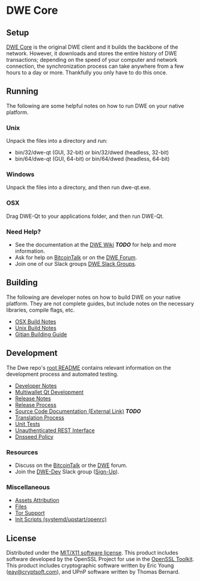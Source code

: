 DWE Core
=====================

Setup
---------------------
[DWE Core](http://dwe.org/wallet) is the original DWE client and it builds the backbone of the network. However, it downloads and stores the entire history of DWE transactions; depending on the speed of your computer and network connection, the synchronization process can take anywhere from a few hours to a day or more. Thankfully you only have to do this once.

Running
---------------------
The following are some helpful notes on how to run DWE on your native platform.

### Unix

Unpack the files into a directory and run:

- bin/32/dwe-qt (GUI, 32-bit) or bin/32/dwed (headless, 32-bit)
- bin/64/dwe-qt (GUI, 64-bit) or bin/64/dwed (headless, 64-bit)

### Windows

Unpack the files into a directory, and then run dwe-qt.exe.

### OSX

Drag DWE-Qt to your applications folder, and then run DWE-Qt.

### Need Help?

* See the documentation at the [DWE Wiki](https://en.bitcoin.it/wiki/Main_Page) ***TODO***
for help and more information.
* Ask for help on [BitcoinTalk](https://bitcointalk.org/index.php?topic=1262920.0) or on the [DWE Forum](http://forum.dwe.org/).
* Join one of our Slack groups [DWE Slack Groups](https://dwe.org/slack-logins/).

Building
---------------------
The following are developer notes on how to build DWE on your native platform. They are not complete guides, but include notes on the necessary libraries, compile flags, etc.

- [OSX Build Notes](build-osx.md)
- [Unix Build Notes](build-unix.md)
- [Gitian Building Guide](gitian-building.md)

Development
---------------------
The Dwe repo's [root README](https://github.com/DWE-Project/DWE/blob/master/README.md) contains relevant information on the development process and automated testing.

- [Developer Notes](developer-notes.md)
- [Multiwallet Qt Development](multiwallet-qt.md)
- [Release Notes](release-notes.md)
- [Release Process](release-process.md)
- [Source Code Documentation (External Link)](https://dev.visucore.com/bitcoin/doxygen/) ***TODO***
- [Translation Process](translation_process.md)
- [Unit Tests](unit-tests.md)
- [Unauthenticated REST Interface](REST-interface.md)
- [Dnsseed Policy](dnsseed-policy.md)

### Resources

* Discuss on the [BitcoinTalk](https://bitcointalk.org/index.php?topic=1262920.0) or the [DWE](http://forum.dwe.org/) forum.
* Join the [DWE-Dev](https://dwe-dev.slack.com/) Slack group ([Sign-Up](https://dwe-dev.herokuapp.com/)).

### Miscellaneous
- [Assets Attribution](assets-attribution.md)
- [Files](files.md)
- [Tor Support](tor.md)
- [Init Scripts (systemd/upstart/openrc)](init.md)

License
---------------------
Distributed under the [MIT/X11 software license](http://www.opensource.org/licenses/mit-license.php).
This product includes software developed by the OpenSSL Project for use in the [OpenSSL Toolkit](https://www.openssl.org/). This product includes
cryptographic software written by Eric Young ([eay@cryptsoft.com](mailto:eay@cryptsoft.com)), and UPnP software written by Thomas Bernard.
